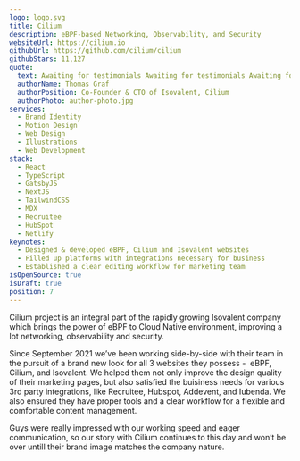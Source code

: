 ```yaml
---
logo: logo.svg
title: Cilium
description: eBPF-based Networking, Observability, and Security
websiteUrl: https://cilium.io
githubUrl: https://github.com/cilium/cilium
githubStars: 11,127
quote:
  text: Awaiting for testimonials Awaiting for testimonials Awaiting for testimonials Awaiting for testimonials Awaiting for testimonials Awaiting for testimonials
  authorName: Thomas Graf
  authorPosition: Co-Founder & CTO of Isovalent, Cilium
  authorPhoto: author-photo.jpg
services:
  - Brand Identity
  - Motion Design
  - Web Design
  - Illustrations
  - Web Development
stack:
  - React
  - TypeScript
  - GatsbyJS
  - NextJS
  - TailwindCSS
  - MDX
  - Recruitee
  - HubSpot
  - Netlify
keynotes:
  - Designed & developed eBPF, Cilium and Isovalent websites
  - Filled up platforms with integrations necessary for business
  - Established a clear editing workflow for marketing team
isOpenSource: true
isDraft: true
position: 7
---
```


Cilium project is an integral part of the rapidly growing Isovalent company which brings the power of eBPF to Cloud Native environment, improving a lot networking, observability and security.

Since September 2021 we’ve been working side-by-side with their team in the pursuit of a brand new look for all 3 websites they possess -  eBPF, Cilium, and Isovalent. We helped them not only improve the design quality of their marketing pages, but also satisfied the buisiness needs for various 3rd party integrations, like Recruitee, Hubspot, Addevent, and Iubenda. We also ensured they have proper tools and a clear workflow for a flexible and comfortable content management.

Guys were really impressed with our working speed and eager communication, so our story with Cilium continues to this day and won’t be over untill their brand image matches the company nature.
